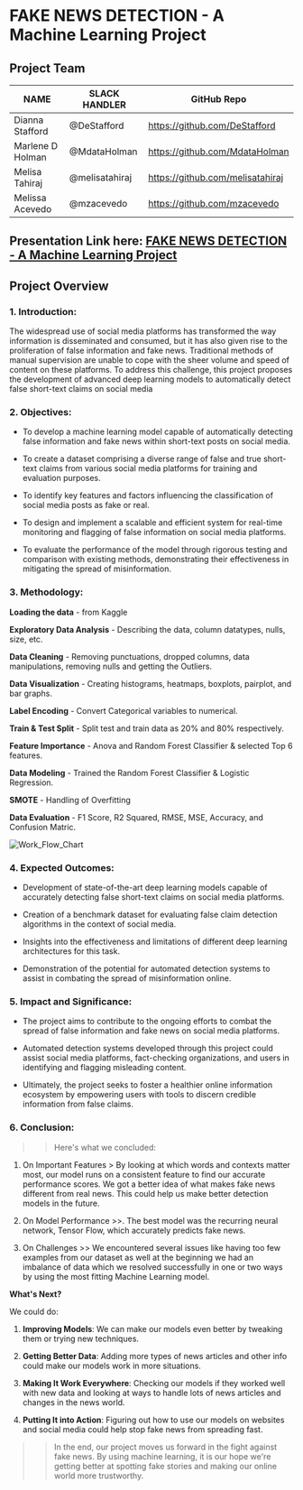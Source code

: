
# FAKE NEWS DETECTION - A Machine Learning Project 

## Project Team 

| NAME              | SLACK HANDLER  |         GitHub Repo              |
| -------------     | -------------  |--------------------------        |
| Dianna Stafford   | @DeStafford    | https://github.com/DeStafford    |
| Marlene D Holman  | @MdataHolman   | https://github.com/MdataHolman   |
| Melisa Tahiraj    | @melisatahiraj | https://github.com/melisatahiraj |
| Melissa Acevedo   | @mzacevedo     | https://github.com/mzacevedo     |

## Presentation Link here: [FAKE NEWS DETECTION - A Machine Learning Project](https://prezi.com/view/ONA9JoBIeEWizRopv8uQ/) 

## Project Overview 

### 1. Introduction:

The widespread use of social media platforms has transformed the way information is disseminated and consumed, but it has also given rise to the proliferation of false information and fake news. Traditional methods of manual supervision are unable to cope with the sheer volume and speed of content on these platforms. To address this challenge, this project proposes the development of advanced deep learning models to automatically detect false short-text claims on social media

### 2. Objectives:

* To develop a machine learning model capable of automatically detecting false information and fake news within short-text posts on social media.

* To create a dataset comprising a diverse range of false and true short-text claims from various social media platforms for training and evaluation purposes.

* To identify key features and factors influencing the classification of social media posts as fake or real.

* To design and implement a scalable and efficient system for real-time monitoring and flagging of false information on social media platforms.

* To evaluate the performance of the model through rigorous testing and comparison with existing methods, demonstrating their effectiveness in mitigating the spread of misinformation.

### 3. Methodology:

  **Loading the data** - from Kaggle

  **Exploratory Data Analysis** - Describing the data, column datatypes, nulls, size, etc.

  **Data Cleaning** - Removing punctuations, dropped columns, data manipulations, removing nulls and getting the Outliers. 

  **Data Visualization** - Creating histograms, heatmaps, boxplots, pairplot, and bar graphs. 

  **Label Encoding** - Convert Categorical variables to numerical. 

  **Train & Test Split** - Split test and train data as 20% and 80% respectively. 

  **Feature Importance** - Anova and Random Forest Classifier & selected Top 6 features. 

  **Data Modeling** - Trained the Random Forest Classifier & Logistic Regression. 

  **SMOTE** - Handling of Overfitting

  **Data Evaluation** - F1 Score, R2 Squared, RMSE, MSE, Accuracy, and Confusion Matric. 

  ![Work_Flow_Chart](https://github.com/melisatahiraj/Project_4/assets/147290574/cb0734e3-e2ca-44d7-9b68-4ed0b40b6d94)


### 4. Expected Outcomes:

  * Development of state-of-the-art deep learning models capable of accurately detecting false short-text claims on social media platforms.

  * Creation of a benchmark dataset for evaluating false claim detection algorithms in the context of social media.

  * Insights into the effectiveness and limitations of different deep learning architectures for this task.

  * Demonstration of the potential for automated detection systems to assist in combating the spread of misinformation online.


### 5. Impact and Significance:

  * The project aims to contribute to the ongoing efforts to combat the spread of false information and fake news on social media platforms.

  * Automated detection systems developed through this project could assist social media platforms, fact-checking organizations, and users in identifying and flagging misleading content.

  * Ultimately, the project seeks to foster a healthier online information ecosystem by empowering users with tools to discern credible information from false claims.

### 6. Conclusion:

>> Here's what we concluded:

1. On Important Features >  By looking at which words and contexts matter most, our model runs on a consistent feature to find our accurate performance scores. We got a better idea of what makes fake news different from real news. This could help us make better detection models in the future.

2. On Model Performance >>. The best model was the recurring neural network, Tensor Flow, which accurately predicts fake news. 

3. On Challenges >> We encountered several issues like having too few examples from our dataset as well at the beginning we had an imbalance of data which we resolved successfully in one or two ways by using the most fitting Machine Learning model. 


**What's Next?**

We could do: 

1. **Improving Models**: We can make our models even better by tweaking them or trying new techniques.

2. **Getting Better Data**: Adding more types of news articles and other info could make our models work in more situations.

3. **Making It Work Everywhere**: Checking our models if they worked well with new data and looking at ways to handle lots of news articles and changes in the news world.

4. **Putting It into Action**: Figuring out how to use our models on websites and social media could help stop fake news from spreading fast.

>> In the end, our project moves us forward in the fight against fake news. By using machine learning, it is our hope we're getting better at spotting fake stories and making our online world more trustworthy.
